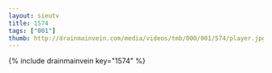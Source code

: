 ```yaml
--- 
layout: sieutv
title: 1574
tags: ["001"]
thumb: http://drainmainvein.com/media/videos/tmb/000/001/574/player.jpg
---
```

{% include drainmainvein key="1574" %} 
